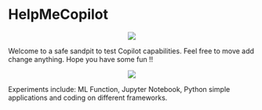 # HelpMeCopilot
<p align="center">
    <img src="https://github.com/nolecram/HelpMeCopilot/blob/main/1.png" />
</p>


Welcome to a safe sandpit to test Copilot capabilities. Feel free to move add change anything. Hope you have some fun !!

<p align="center">
    <img src="https://github.com/nolecram/HelpMeCopilot/blob/main/2.png" />
</p>
Experiments include: ML Function, Jupyter Notebook, Python simple applications and coding on different frameworks.
